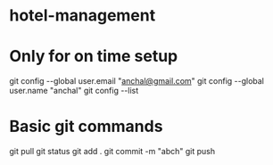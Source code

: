 # hotel-management


# Only for on time setup

git config --global user.email "anchal@gmail.com"
git config --global user.name "anchal"
git config --list

# Basic git commands
git pull
git status
git add .
git commit -m "abch"
git push